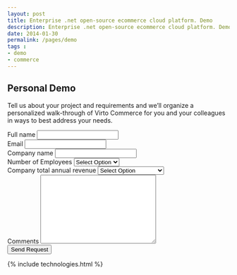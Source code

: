 ```yaml
---
layout: post
title: Enterprise .net open-source ecommerce cloud platform. Demo
description: Enterprise .net open-source ecommerce cloud platform. Demo
date: 2014-01-30
permalink: /pages/demo
tags : 
- demo
- commerce
---
```

<article role="main" class="main">
	<div class="partner __responsive">
		<h1 class="head-title">Personal Demo</h1>
		<p class="text">Tell us about your project and requirements and we’ll organize a personalized walk-through of Virto Commerce for you and your colleagues in ways to best address your needs.</p>
		<div class="columns">
			<div class="column">
				<div class="block">
					<form class="fixed" action="">
						<input type="hidden" value="Signup for news" name="Subject" />
						<input type="hidden" value="true" name="IsResend" />
						<input type="hidden" value="/thank-you-demo" name="RedirectUrl" />
						<div class="control-group">
							<label for="fullName">Full name</label>
							<input type="text" name="FullName" class="form-input" required>
						</div>
						<div class="control-group">
							<label for="email">Email</label>
							<input type="text" name="To" class="form-input">
						</div>
						<div class="control-group">
							<label for="email">Company name</label>
							<input type="text" name="CompanyName" class="form-input" required>
						</div>
						<div class="control-group">
							<label for="company">Number of Employees</label>
							<select type="text" name="NumberOfEmployees" class="form-input" required>
								<option value="">Select Option</option>
								<option value="1">Less than 10</option>
								<option value="11">10 to 100</option>
								<option value="101">101 to 300</option>
								<option value="301">301 to 500</option>
								<option value="501">501 to 1000</option>
								<option value="1001">1000 or more</option>
							</select>
						</div>
						<div class="control-group">
							<label for="web">Company total annual revenue</label>
							<select type="text" name="CompanyTotalAnnualRevenue" class="form-input" required>
								<option value="">Select Option</option>
								<option value="1k">Less than $500K</option>
								<option value="501k">$500K - $1M</option>
								<option value="1001k">$1M - $10M</option>
								<option value="10001k">$10M - $25M</option>
								<option value="25001k">$25M - $50M</option>
								<option value="50001k">$50M - $100M</option>
								<option value="100001k">$100M - $500M</option>
								<option value="500001k">Greater than $500M<</option>
							</select>
						</div>
						<div class="control-group">
							<label for="descr">Comments</label>
							<textarea rows="10" cols="30" name="Comments" class="form-text" required></textarea>
						</div>
						<div class="control-group">
							<button class="button fill" type="submit">Send Request</button>
						</div>
					</form>
				</div>
			</div>
		</div>
	</div>
	{% include technologies.html %}
</article>
